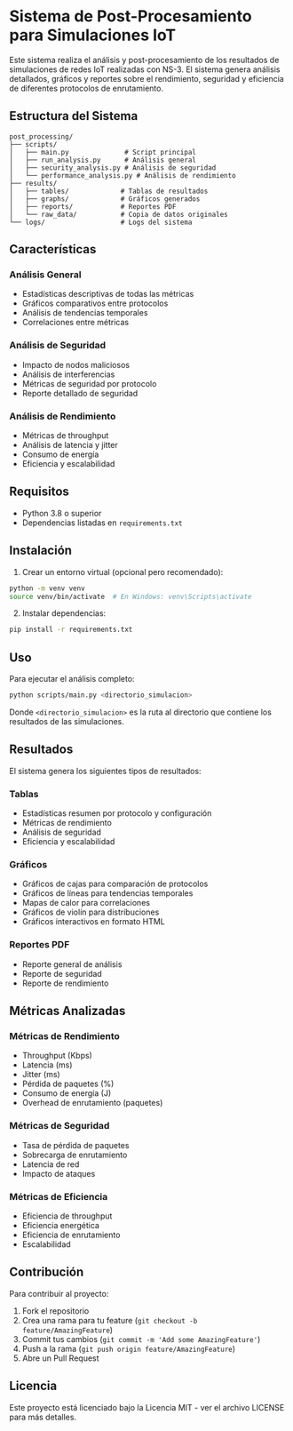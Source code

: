 # Sistema de Post-Procesamiento para Simulaciones IoT

Este sistema realiza el análisis y post-procesamiento de los resultados de simulaciones de redes IoT realizadas con NS-3. El sistema genera análisis detallados, gráficos y reportes sobre el rendimiento, seguridad y eficiencia de diferentes protocolos de enrutamiento.

## Estructura del Sistema

```
post_processing/
├── scripts/
│   ├── main.py              # Script principal
│   ├── run_analysis.py      # Análisis general
│   ├── security_analysis.py # Análisis de seguridad
│   └── performance_analysis.py # Análisis de rendimiento
├── results/
│   ├── tables/             # Tablas de resultados
│   ├── graphs/             # Gráficos generados
│   ├── reports/            # Reportes PDF
│   └── raw_data/           # Copia de datos originales
└── logs/                   # Logs del sistema
```

## Características

### Análisis General
- Estadísticas descriptivas de todas las métricas
- Gráficos comparativos entre protocolos
- Análisis de tendencias temporales
- Correlaciones entre métricas

### Análisis de Seguridad
- Impacto de nodos maliciosos
- Análisis de interferencias
- Métricas de seguridad por protocolo
- Reporte detallado de seguridad

### Análisis de Rendimiento
- Métricas de throughput
- Análisis de latencia y jitter
- Consumo de energía
- Eficiencia y escalabilidad

## Requisitos

- Python 3.8 o superior
- Dependencias listadas en `requirements.txt`

## Instalación

1. Crear un entorno virtual (opcional pero recomendado):
```bash
python -m venv venv
source venv/bin/activate  # En Windows: venv\Scripts\activate
```

2. Instalar dependencias:
```bash
pip install -r requirements.txt
```

## Uso

Para ejecutar el análisis completo:

```bash
python scripts/main.py <directorio_simulacion>
```

Donde `<directorio_simulacion>` es la ruta al directorio que contiene los resultados de las simulaciones.

## Resultados

El sistema genera los siguientes tipos de resultados:

### Tablas
- Estadísticas resumen por protocolo y configuración
- Métricas de rendimiento
- Análisis de seguridad
- Eficiencia y escalabilidad

### Gráficos
- Gráficos de cajas para comparación de protocolos
- Gráficos de líneas para tendencias temporales
- Mapas de calor para correlaciones
- Gráficos de violín para distribuciones
- Gráficos interactivos en formato HTML

### Reportes PDF
- Reporte general de análisis
- Reporte de seguridad
- Reporte de rendimiento

## Métricas Analizadas

### Métricas de Rendimiento
- Throughput (Kbps)
- Latencia (ms)
- Jitter (ms)
- Pérdida de paquetes (%)
- Consumo de energía (J)
- Overhead de enrutamiento (paquetes)

### Métricas de Seguridad
- Tasa de pérdida de paquetes
- Sobrecarga de enrutamiento
- Latencia de red
- Impacto de ataques

### Métricas de Eficiencia
- Eficiencia de throughput
- Eficiencia energética
- Eficiencia de enrutamiento
- Escalabilidad

## Contribución

Para contribuir al proyecto:

1. Fork el repositorio
2. Crea una rama para tu feature (`git checkout -b feature/AmazingFeature`)
3. Commit tus cambios (`git commit -m 'Add some AmazingFeature'`)
4. Push a la rama (`git push origin feature/AmazingFeature`)
5. Abre un Pull Request

## Licencia

Este proyecto está licenciado bajo la Licencia MIT - ver el archivo LICENSE para más detalles. 